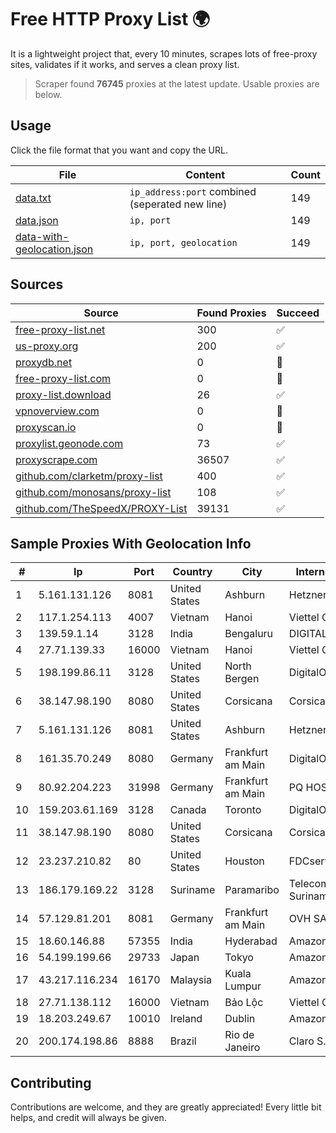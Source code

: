 
# Free HTTP Proxy List 🌍

It is a lightweight project that, every 10 minutes, scrapes lots of free-proxy sites, validates if it works, and serves a clean proxy list.


> Scraper found **76745** proxies at the latest update. Usable proxies are below.

## Usage

Click the file format that you want and copy the URL.


|File|Content|Count|
|----|-------|-----|
|[data.txt](https://raw.githubusercontent.com/themiralay/Proxy-List-World/master/data.txt)|`ip_address:port` combined (seperated new line)|149|
|[data.json](https://raw.githubusercontent.com/themiralay/Proxy-List-World/master/data.json)|`ip, port`|149|
|[data-with-geolocation.json](https://raw.githubusercontent.com/themiralay/Proxy-List-World/master/data-with-geolocation.json)|`ip, port, geolocation`|149|

## Sources

|Source|Found Proxies|Succeed|
|------|-------------|-------|
|[free-proxy-list.net](https://free-proxy-list.net)|300|✅|
|[us-proxy.org](https://www.us-proxy.org)|200|✅|
|[proxydb.net](http://proxydb.net)|0|🚫|
|[free-proxy-list.com](https://free-proxy-list.com/?page=&port=&type%5B%5D=http&type%5B%5D=https&up_time=0&search=Search)|0|🚫|
|[proxy-list.download](https://www.proxy-list.download/HTTP)|26|✅|
|[vpnoverview.com](https://vpnoverview.com/privacy/anonymous-browsing/free-proxy-servers)|0|🚫|
|[proxyscan.io](https://www.proxyscan.io)|0|🚫|
|[proxylist.geonode.com](https://proxylist.geonode.com/api/proxy-list?limit=300&page=1&sort_by=lastChecked&sort_type=desc&protocols=http,https)|73|✅|
|[proxyscrape.com](https://api.proxyscrape.com/v2/?request=displayproxies&protocol=http&timeout=10000&country=all&ssl=all&anonymity=all)|36507|✅|
|[github.com/clarketm/proxy-list](https://raw.githubusercontent.com/clarketm/proxy-list/master/proxy-list-raw.txt)|400|✅|
|[github.com/monosans/proxy-list](https://raw.githubusercontent.com/monosans/proxy-list/main/proxies/http.txt)|108|✅|
|[github.com/TheSpeedX/PROXY-List](https://raw.githubusercontent.com/TheSpeedX/PROXY-List/master/http.txt)|39131|✅|


## Sample Proxies With Geolocation Info

|#|Ip|Port|Country|City|Internet Service Provider|
|-|--|----|-------|----|-------------------------|
|1|5.161.131.126|8081|United States|Ashburn|Hetzner Online GmbH|
|2|117.1.254.113|4007|Vietnam|Hanoi|Viettel Corporation|
|3|139.59.1.14|3128|India|Bengaluru|DIGITALOCEAN|
|4|27.71.139.33|16000|Vietnam|Hanoi|Viettel Group|
|5|198.199.86.11|3128|United States|North Bergen|DigitalOcean, LLC|
|6|38.147.98.190|8080|United States|Corsicana|Corsicana ISD|
|7|5.161.131.126|8081|United States|Ashburn|Hetzner Online GmbH|
|8|161.35.70.249|8080|Germany|Frankfurt am Main|DigitalOcean, LLC|
|9|80.92.204.223|31998|Germany|Frankfurt am Main|PQ HOSTING PLUS S.R.L.|
|10|159.203.61.169|3128|Canada|Toronto|DigitalOcean, LLC|
|11|38.147.98.190|8080|United States|Corsicana|Corsicana ISD|
|12|23.237.210.82|80|United States|Houston|FDCservers.net|
|13|186.179.169.22|3128|Suriname|Paramaribo|Telecommunicationcompany Suriname - TeleSur|
|14|57.129.81.201|8081|Germany|Frankfurt am Main|OVH SAS|
|15|18.60.146.88|57355|India|Hyderabad|Amazon.com, Inc.|
|16|54.199.199.66|29733|Japan|Tokyo|Amazon.com, Inc.|
|17|43.217.116.234|16170|Malaysia|Kuala Lumpur|Amazon.com, Inc.|
|18|27.71.138.112|16000|Vietnam|Bảo Lộc|Viettel Group|
|19|18.203.249.67|10010|Ireland|Dublin|Amazon Technologies Inc.|
|20|200.174.198.86|8888|Brazil|Rio de Janeiro|Claro S.A|



## Contributing

Contributions are welcome, and they are greatly appreciated! Every
little bit helps, and credit will always be given.


